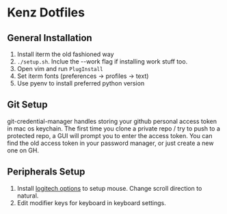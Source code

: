 # Kenz Dotfiles

## General Installation

1. Install iterm the old fashioned way
2. `./setup.sh`. Inclue the --work flag if installing work stuff too.
3. Open vim and run `PlugInstall`
4. Set iterm fonts (preferences -> profiles -> text)
5. Use pyenv to install preferred python version

## Git Setup

git-credential-manager handles storing your github personal access token in mac os keychain.
The first time you clone a private repo / try to push to a protected repo, a GUI will prompt you to enter the access token.
You can find the old access token in your password manager, or just create a new one on GH.

## Peripherals Setup

1. Install [logitech options](https://www.logitech.com/en-us/product/options) to setup mouse.
Change scroll direction to natural.
2. Edit modifier keys for keyboard in keyboard settings.
